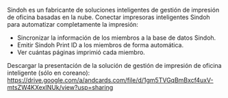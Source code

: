 Sindoh es un fabricante de soluciones inteligentes de gestión de impresión de oficina basadas en la nube. Conectar impresoras inteligentes Sindoh para automatizar completamente la impresión:
- Sincronizar la información de los miembros a la base de datos Sindoh.
- Emitir Sindoh Print ID a los miembros de forma automática.
- Ver cuántas páginas imprimió cada miembro.

Descargar la presentación de la solución de gestión de impresión de oficina inteligente (sólo en coreano): https://drive.google.com/a/andcards.com/file/d/1gm5TVGqBmBxcf4uxV-mtsZW4KXexINUk/view?usp=sharing